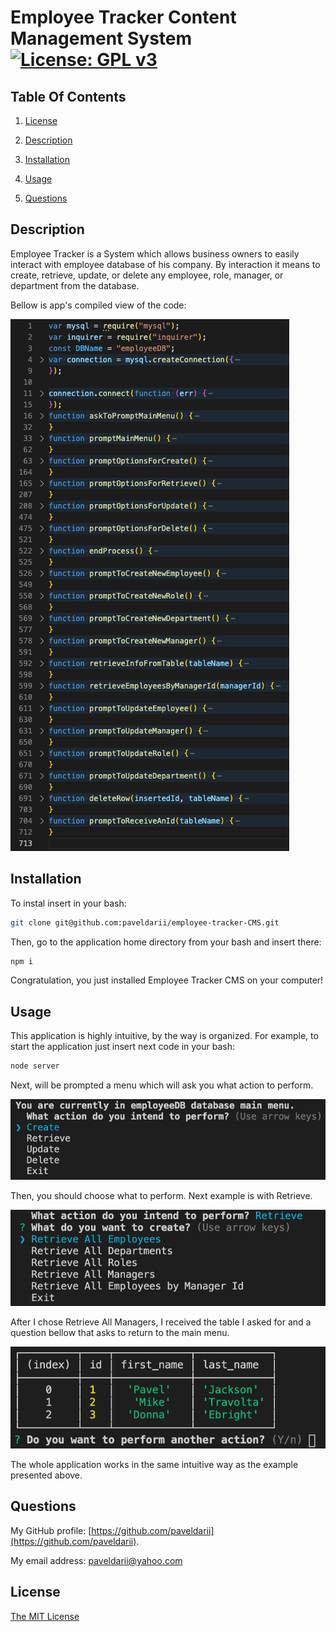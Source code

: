 # Employee Tracker Content Management System [![License: GPL v3](https://img.shields.io/badge/License-MIT-yellow.svg)](https://opensource.org/licenses/MIT)

## Table Of Contents

1. [License](#license)

2. [Description](#description)

3. [Installation](#installation)

4. [Usage](#usage)

5. [Questions](#questions)

## Description

Employee Tracker is a System which allows business owners to easily interact with employee database of his company.
By interaction it means to create, retrieve, update, or delete any employee, role, manager, or department from the database.

Bellow is app's compiled view of the code:

![main-menu](screenshots/code.jpg)

## Installation

To instal insert in your bash:

```bash
git clone git@github.com:paveldarii/employee-tracker-CMS.git
```

Then, go to the application home directory from your bash and insert there:

```bash
npm i
```

Congratulation, you just installed Employee Tracker CMS on your computer!

## Usage

This application is highly intuitive, by the way is organized.
For example, to start the application just insert next code in your bash:

```bash
node server
```

Next, will be prompted a menu which will ask you what action to perform.

![main-menu](screenshots/main-menu.jpg)

Then, you should choose what to perform. Next example is with Retrieve.

![retrieve-main](screenshots/retrieve-main.png)

After I chose Retrieve All Managers, I received the table I asked for and a question bellow that asks to return to the main menu.

![manager response](screenshots/response.jpg)

The whole application works in the same intuitive way as the example presented above.

## Questions

My GitHub profile: [https://github.com/paveldarii](https://github.com/paveldarii).

My email address: paveldarii@yahoo.com

## License

[The MIT License](https://opensource.org/licenses/MIT/)
